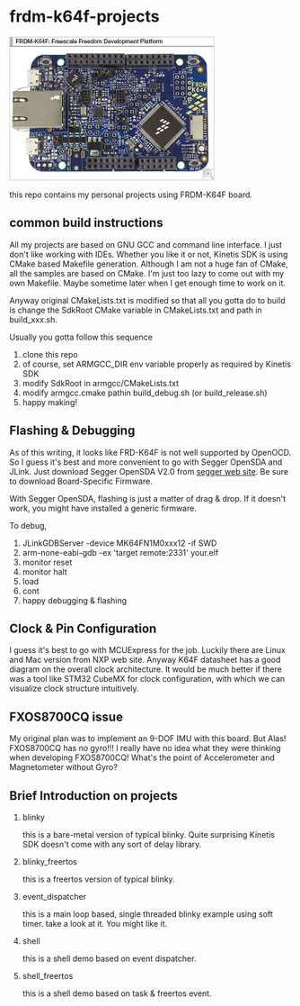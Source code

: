 # frdm-k64f-projects

![FRDM-K64F](images/FRDM-K64F.jpg)

this repo contains my personal projects using FRDM-K64F board.

## common build instructions
All my projects are based on GNU GCC and command line interface. I just don't like working with IDEs.
Whether you like it or not, Kinetis SDK is using CMake based Makefile generation. Although I am not a huge fan of CMake, all the samples are based on CMake. I'm just too lazy to come out with my own Makefile. Maybe sometime later when I get enough time to work on it.

Anyway original CMakeLists.txt is modified so that all you gotta do to build is change the SdkRoot CMake variable in CMakeLists.txt and path in build_xxx.sh.

Usually you gotta follow this sequence
1. clone this repo
2. of course, set ARMGCC_DIR env variable properly as required by Kinetis SDK
3. modify SdkRoot in armgcc/CMakeLists.txt
4. modify armgcc.cmake pathin build_debug.sh (or build_release.sh)
5. happy making!

## Flashing & Debugging
As of this writing, it looks like FRD-K64F is not well supported by OpenOCD. So I guess it's best and more convenient to go with Segger OpenSDA and JLink. Just download Segger OpenSDA V2.0 from [segger web site](https://www.segger.com/downloads/jlink/#JLinkOpenSDABoardSpecificFirmwares). Be sure to download Board-Specific Firmware.

With Segger OpenSDA, flashing is just a matter of drag & drop. If it doesn't work, you might have installed a generic firmware.

To debug,

1. JLinkGDBServer -device MK64FN1M0xxx12 -if SWD
2. arm-none-eabi-gdb -ex 'target remote:2331' your.elf
3. monitor reset
4. monitor halt
5. load
6. cont
7. happy debugging & flashing

## Clock & Pin Configuration
I guess it's best to go with MCUExpress for the job.
Luckily there are Linux and Mac version from NXP web site.
Anyway K64F datasheet has a good diagram on the overall clock architecture.
It would be much better if there was a tool like STM32 CubeMX for clock configuration, with which we can visualize clock structure intuitively.

## FXOS8700CQ issue
My original plan was to implement an 9-DOF IMU with this board. But Alas! FXOS8700CQ has no gyro!!!
I really have no idea what they were thinking when developing FXOS8700CQ!
What's the point of Accelerometer and Magnetometer without Gyro?

## Brief Introduction on projects
1. blinky

   this is a bare-metal version of typical blinky. Quite surprising Kinetis SDK doesn't come with any sort of delay library.

2. blinky_freertos

   this is a freertos version of typical blinky.

3. event_dispatcher

   this is a main loop based, single threaded blinky example using soft timer.  take a look at it. You might like it.
  
4. shell

   this is a shell demo based on event dispatcher.

5. shell_freertos

   this is a shell demo based on task & freertos event.
